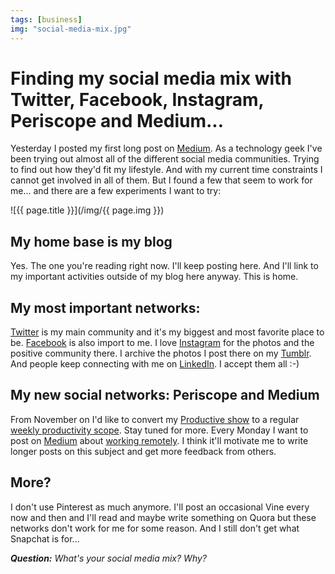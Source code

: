 ```yaml
---
tags: [business]
img: "social-media-mix.jpg"
---
```


# Finding my social media mix with Twitter, Facebook, Instagram, Periscope and Medium...

Yesterday I posted my first long post on [Medium][m]. As a technology geek I've been trying out almost all of the different social media communities. Trying to find out how they'd fit my lifestyle. And with my current time constraints I cannot get involved in all of them. But I found a few that seem to work for me... and there are a few experiments I want to try:

<!--More-->

![{{ page.title }}](/img/{{ page.img }})

## My home base is my blog

Yes. The one you're reading right now. I'll keep posting here. And I'll link to my important activities outside of my blog here anyway. This is home. 

## My most important networks:

[Twitter][t] is my main community and it's my biggest and most favorite place to be. [Facebook][f] is also import to me. I love [Instagram][i] for the photos and the positive community there. I archive the photos I post there on my [Tumblr][tu]. And people keep connecting with me on [LinkedIn][l]. I accept them all :-)

## My new social networks: Periscope and Medium

From November on I'd like to convert my [Productive show][s] to a regular [weekly productivity scope][pe]. Stay tuned for more. Every Monday I want to post on [Medium][m] about [working remotely](/NoOffice). I think it'll motivate me to write longer posts on this subject and get more feedback from others.

## More?

I don't use Pinterest as much anymore. I'll post an occasional Vine every now and then and I'll read and maybe write something on Quora but these networks don't work for me for some reason. And I still don't get what Snapchat is for...

***Question:*** *What's your social media mix? Why?*

[l]: https://pl.linkedin.com/in/michaelsliwinski
[tp]: http://thepodcast.fm
[m]: https://medium.com/@MSliwinski
[i]: https://instagram.com/michaelsliwinski/
[d]: http://db.tt/kD7Liux
[e]: /how-i-use-evernote
[f]: http://www.facebook.com/michaelsliwinski.com
[tu]: http://moments.sliwinski.com
[n]: https://michael.gratis/nozbe
[io]: https://michael.gratis/ipadonly/
[pe]: http://www.periscope.tv/MSliwinski
[s]: /show
[t]: http://twitter.com/MSliwinski